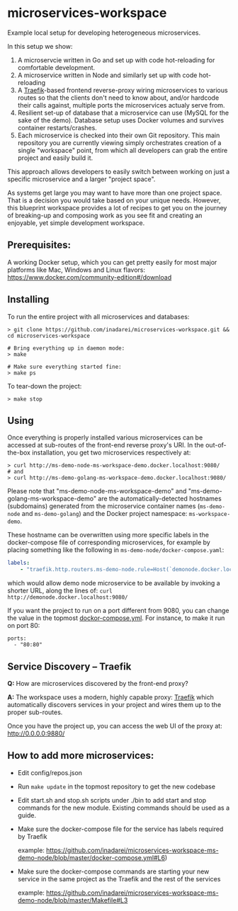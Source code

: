 # microservices-workspace
Example local setup for developing heterogeneous microservices.

In this setup we show:

1. A microservcie written in Go and set up with code hot-reloading for
   comfortable development. 
2. A microservice written in Node and similarly set up with code hot-reloading
3. A [Traefik](https://traefik.io/)-based frontend reverse-proxy wiring microservices to various 
   routes so that the clients don't need to know about, and/or hardcode their 
   calls against, multiple ports the microservices actualy serve from. 
4. Resilient set-up of database that a microservice can use (MySQL for the sake
   of the demo). Database setup uses Docker volumes and survives container
   restarts/crashes.
5. Each microservice is checked into their own Git repository. This main
   repository you are currently viewing simply orchestrates creation of a single
   "workspace" point, from which all developers can grab the entire project and
   easily build it.

This approach allows developers to easily switch between working on just a
specific microservice and a larger "project space".

As systems get large you may want to have more than one project space. That is a
decision you would take based on your unique needs. However, this blueprint
workspace provides a lot of recipes to get you on the journey of breaking-up and
composing work as you see fit and creating an enjoyable, yet simple development
workspace.

## Prerequisites:

A working Docker setup, which you can get pretty easily for most major platforms
like Mac, Windows and Linux flavors:
<https://www.docker.com/community-edition#/download> 

## Installing

To run the entire project with all microservices and databases:

```
> git clone https://github.com/inadarei/microservices-workspace.git && cd microservices-workspace

# Bring everything up in daemon mode: 
> make

# Make sure everything started fine:
> make ps
```

To tear-down the project:

```
> make stop
```

## Using

Once everything is properly installed various microservices can be accessed at
sub-routes of the front-end reverse proxy's URI. In the out-of-the-box installation, 
you get two microservices respectively at:

```
> curl http://ms-demo-node-ms-workspace-demo.docker.localhost:9080/
# and
> curl http://ms-demo-golang-ms-workspace-demo.docker.localhost:9080/
```

Please note that "ms-demo-node-ms-workspace-demo" and "ms-demo-golang-ms-workspace-demo"
are the automatically-detected hostnames (subdomains) generated from the microservice
container names (`ms-demo-node` and `ms-demo-golang`) and the Docker 
project namespace: `ms-workspace-demo`.

These hostname can be overwritten using more specific labels in the docker-compose
file of corresponding microservices, for example by placing something like the 
following in `ms-demo-node/docker-compose.yaml`:

```yaml
labels:
    - "traefik.http.routers.ms-demo-node.rule=Host(`demonode.docker.localhost`)"
```

which would allow demo node microservice to be available by invoking a shorter
URL, along the lines of: `curl http://demonode.docker.localhost:9080/`

If you want the project to run on a port different from 9080, you can change
the value in the topmost
[dockor-compose.yml](https://github.com/inadarei/microservices-workspace/blob/master/docker-compose.yml).
For instance, to make it run on port 80:

```
ports:
  - "80:80"
```

## Service Discovery – Traefik

**Q:** How are microservices discovered by the front-end proxy?

**A:** The workspace uses a modern, highly capable proxy:
[Traefik](https://docs.traefik.io/) which automatically discovers services in
your project and wires them up to the proper sub-routes.

Once you have the project up, you can access the web UI of the proxy at:
http://0.0.0.0:9880/

## How to add more microservices:

- Edit config/repos.json
- Run `make update` in the topmost repository to get the new codebase
- Edit start.sh and stop.sh scripts under ./bin to add start and stop
  commands for the new module. Existing commands should be used as a guide.
- Make sure the docker-compose file for the service has labels required
  by Traefik 
  
  example: <https://github.com/inadarei/microservices-workspace-ms-demo-node/blob/master/docker-compose.yml#L6>)
- Make sure the docker-compose commands are starting your new service
  in the same project as the Traefik and the rest of the services

  example: <https://github.com/inadarei/microservices-workspace-ms-demo-node/blob/master/Makefile#L3> 

